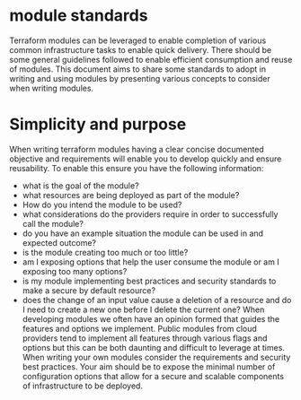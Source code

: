 # module standards
Terraform modules can be leveraged to enable completion of various common infrastructure tasks to enable quick delivery. There should be some general guidelines followed to enable efficient consumption and reuse of modules. This document aims to share some standards to adopt in writing and using modules by presenting various concepts to consider when writing modules.

# Simplicity and purpose
When writing terraform modules having a clear concise documented objective and requirements will enable you to develop quickly and ensure reusability. To enable this ensure you have the following information:
* what is the goal of the module?
* what resources are being deployed as part of the module?
* How do you intend the module to be used?
* what considerations do the providers require in order to successfully call the module?
* do you have an example situation the module can be used in and expected outcome?
* is the module creating too much or too little?
* am I exposing options that help the user consume the module or am I exposing too many options?
* is my module implementing best practices and security standards to make a secure by default resource?
* does the change of an input value cause a deletion of a resource and do I need to create a new one before I delete the current one?
When developing modules we often have an opinion formed that guides the features and options we implement. Public modules from cloud providers tend to implement all features through various flags and options but this can be both daunting and difficult to leverage at times. When writing your own modules consider the requirements and security best practices. Your aim should be to expose the minimal number of configuration options that allow for a secure and scalable components of infrastructure to be deployed.